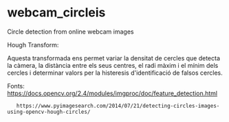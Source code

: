 # webcam_circleis
Circle detection from online webcam images


Hough Transform:

Aquesta transformada ens permet variar la densitat de cercles que detecta la càmera, la distància entre els seus centres, el radi màxim i el mínim dels cercles i determinar valors per la histeresis d'identificació de falsos cercles.

Fonts: https://docs.opencv.org/2.4/modules/imgproc/doc/feature_detection.html

       https://www.pyimagesearch.com/2014/07/21/detecting-circles-images-using-opencv-hough-circles/
